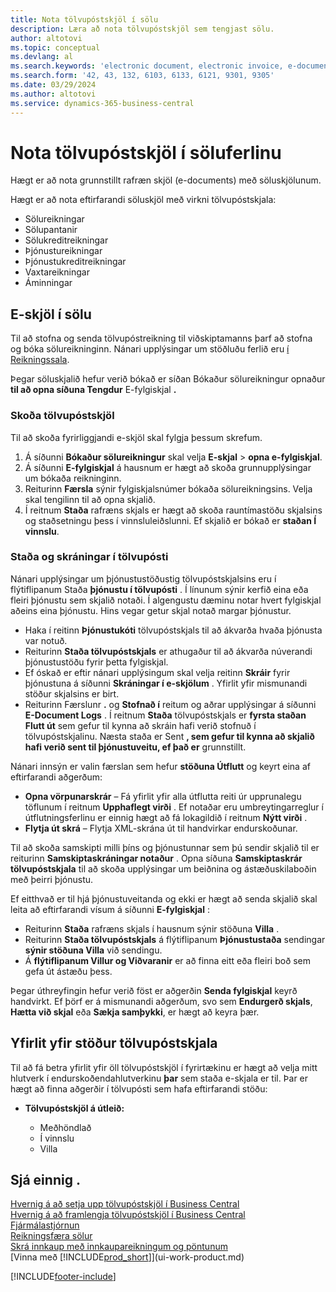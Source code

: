 ```yaml
---
title: Nota tölvupóstskjöl í sölu
description: Læra að nota tölvupóstskjöl sem tengjast sölu.
author: altotovi
ms.topic: conceptual
ms.devlang: al
ms.search.keywords: 'electronic document, electronic invoice, e-document, e-invoice, sales, deliver'
ms.search.form: '42, 43, 132, 6103, 6133, 6121, 9301, 9305'
ms.date: 03/29/2024
ms.author: altotovi
ms.service: dynamics-365-business-central
---
```


# <a name="use-e-documents-in-the-sales-process"></a>Nota tölvupóstskjöl í söluferlinu

Hægt er að nota grunnstillt rafræn skjöl (e-documents) með söluskjölunum.

Hægt er að nota eftirfarandi söluskjöl með virkni tölvupóstskjala:  

- Sölureikningar
- Sölupantanir
- Sölukreditreikningar
- Þjónustureikningar
- Þjónustukreditreikningar
- Vaxtareikningar
- Áminningar

## <a name="e-documents-in-sales"></a>E-skjöl í sölu

Til að stofna og senda tölvupóstreikning til viðskiptamanns þarf að stofna og bóka sölureikninginn. Nánari upplýsingar um stöðluðu ferlið eru [í Reikningssala](sales-how-invoice-sales.md).

Þegar söluskjalið hefur verið bókað er síðan Bókaður sölureikningur opnaður **til að opna síðuna Tengdur** E-fylgiskjal **.** 

### <a name="view-e-documents"></a>Skoða tölvupóstskjöl

Til að skoða fyrirliggjandi e-skjöl skal fylgja þessum skrefum.

1. Á síðunni **Bókaður sölureikningur** skal velja **E-skjal** \> **opna e-fylgiskjal**.
2. Á síðunni **E-fylgiskjal** á hausnum er hægt að skoða grunnupplýsingar um bókaða reikninginn.
3. Reiturinn **Færsla** sýnir fylgiskjalsnúmer bókaða sölureikningsins. Velja skal tengilinn til að opna skjalið.
4. Í reitnum **Staða** rafræns skjals er hægt að skoða rauntímastöðu skjalsins og staðsetningu þess í vinnsluleiðslunni. Ef skjalið er bókað er **staðan Í vinnslu**.

### <a name="e-document-statuses-and-logs"></a>Staða og skráningar í tölvupósti

Nánari upplýsingar um þjónustustöðustig tölvupóstskjalsins eru í flýtiflipanum Staða **þjónustu í tölvupósti** . Í línunum sýnir kerfið eina eða fleiri þjónustu sem skjalið notaði. Í algengustu dæminu notar hvert fylgiskjal aðeins eina þjónustu. Hins vegar getur skjal notað margar þjónustur.

- Haka í reitinn **Þjónustukóti** tölvupóstskjals til að ákvarða hvaða þjónusta var notuð.
- Reiturinn **Staða tölvupóstskjals** er athugaður til að ákvarða núverandi þjónustustöðu fyrir þetta fylgiskjal.
- Ef óskað er eftir nánari upplýsingum skal velja reitinn **Skráir** fyrir þjónustuna á síðunni **Skráningar í e-skjölum** . Yfirlit yfir mismunandi stöður skjalsins er birt.
- Reiturinn Færslunr **.** og **Stofnað í** reitum og aðrar upplýsingar á síðunni **E-Document Logs** . Í reitnum **Staða** tölvupóstskjals er **fyrsta staðan Flutt út** sem gefur til kynna að skráin hafi verið stofnuð í tölvupóstskjalinu. Næsta staða er Sent **, sem gefur til kynna að skjalið hafi verið sent til þjónustuveitu, ef það er** grunnstillt.

Nánari innsýn er valin færslan sem hefur **stöðuna Útflutt** og keyrt eina af eftirfarandi aðgerðum:

- **Opna vörpunarskrár**  – Fá yfirlit yfir alla útflutta reiti úr upprunalegu töflunum í reitnum **Upphaflegt virði** . Ef notaðar eru umbreytingarreglur í útflutningsferlinu er einnig hægt að fá lokagildið í reitnum **Nýtt virði** .
- **Flytja út skrá** – Flytja XML-skrána út til handvirkar endurskoðunar.

Til að skoða samskipti milli þíns og þjónustunnar sem þú sendir skjalið til er reiturinn **Samskiptaskráningar notaður** . Opna síðuna **Samskiptaskrár tölvupóstskjala** til að skoða upplýsingar um beiðnina og ástæðuskilaboðin með þeirri þjónustu.

Ef eitthvað er til hjá þjónustuveitanda og ekki er hægt að senda skjalið skal leita að eftirfarandi vísum á síðunni **E-fylgiskjal** :

- Reiturinn **Staða** rafræns skjals í hausnum sýnir stöðuna **Villa** .
- Reiturinn **Staða tölvupóstskjals** á flýtiflipanum **Þjónustustaða** sendingar **sýnir stöðuna Villa** við sendingu.
- Á **flýtiflipanum Villur og Viðvaranir** er að finna eitt eða fleiri boð sem gefa út ástæðu þess.

Þegar úthreyfingin hefur verið föst er aðgerðin **Senda fylgiskjal** keyrð handvirkt. Ef þörf er á mismunandi aðgerðum, svo sem **Endurgerð skjals**, **Hætta við skjal** eða **Sækja samþykki**, er hægt að keyra þær.

## <a name="overview-of-e-document-statuses"></a>Yfirlit yfir stöður tölvupóstskjala

Til að fá betra yfirlit yfir öll tölvupóstskjöl í fyrirtækinu er hægt að velja mitt hlutverk í endurskoðendahlutverkinu **þar** sem staða e-skjala er til. Þar er hægt að finna aðgerðir í tölvupósti sem hafa eftirfarandi stöðu:

- **Tölvupóstskjöl á útleið:**

    - Meðhöndlað
    - Í vinnslu
    - Villa


## <a name="see-also"></a>Sjá einnig .

[Hvernig á að setja upp tölvupóstskjöl í Business Central](finance-how-setup-edocuments.md)  
[Hvernig á að framlengja tölvupóstskjöl í Business Central](/dynamics365/business-central/dev-itpro/developer/devenv-extend-edocuments)  
[Fjármálastjórnun](finance.md)  
[Reikningsfæra sölur](sales-how-invoice-sales.md)  
[Skrá innkaup með innkaupareikningum og pöntunum](purchasing-how-record-purchases.md)  
[Vinna með [!INCLUDE[prod_short](includes/prod_short.md)]](ui-work-product.md)

[!INCLUDE[footer-include](includes/footer-banner.md)]
